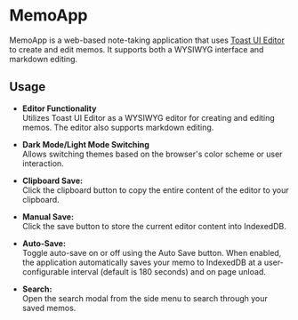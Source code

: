 # MemoApp

MemoApp is a web-based note-taking application that uses [Toast UI Editor](https://ui.toast.com/tui-editor) to create and edit memos. It supports both a WYSIWYG interface and markdown editing.

## Usage

- **Editor Functionality**  
  Utilizes Toast UI Editor as a WYSIWYG editor for creating and editing memos. The editor also supports markdown editing.

- **Dark Mode/Light Mode Switching**  
  Allows switching themes based on the browser's color scheme or user interaction.

- **Clipboard Save:**  
  Click the clipboard button to copy the entire content of the editor to your clipboard.

- **Manual Save:**  
  Click the save button to store the current editor content into IndexedDB.

- **Auto-Save:**  
  Toggle auto-save on or off using the Auto Save button. When enabled, the application automatically saves your memo to IndexedDB at a user-configurable interval (default is 180 seconds) and on page unload.

- **Search:**  
  Open the search modal from the side menu to search through your saved memos.
